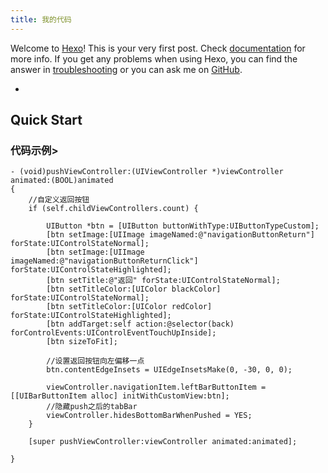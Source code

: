 ```yaml
---
title: 我的代码
---
```

Welcome to [Hexo](https://hexo.io/)! This is your very first post. Check [documentation](https://hexo.io/docs/) for more info. If you get any problems when using Hexo, you can find the answer in [troubleshooting](https://hexo.io/docs/troubleshooting.html) or you can ask me on [GitHub](https://github.com/hexojs/hexo/issues).
+ <!-- more -->
## Quick Start

### 代码示例>

``` objc
- (void)pushViewController:(UIViewController *)viewController animated:(BOOL)animated
{
    //自定义返回按钮
    if (self.childViewControllers.count) {
        
        UIButton *btn = [UIButton buttonWithType:UIButtonTypeCustom];
        [btn setImage:[UIImage imageNamed:@"navigationButtonReturn"] forState:UIControlStateNormal];
        [btn setImage:[UIImage imageNamed:@"navigationButtonReturnClick"] forState:UIControlStateHighlighted];
        [btn setTitle:@"返回" forState:UIControlStateNormal];
        [btn setTitleColor:[UIColor blackColor] forState:UIControlStateNormal];
        [btn setTitleColor:[UIColor redColor] forState:UIControlStateHighlighted];
        [btn addTarget:self action:@selector(back) forControlEvents:UIControlEventTouchUpInside];
        [btn sizeToFit];
        
        //设置返回按钮向左偏移一点
        btn.contentEdgeInsets = UIEdgeInsetsMake(0, -30, 0, 0);
        
        viewController.navigationItem.leftBarButtonItem = [[UIBarButtonItem alloc] initWithCustomView:btn];
        //隐藏push之后的tabBar
        viewController.hidesBottomBarWhenPushed = YES;
    }
    
    [super pushViewController:viewController animated:animated];
    
}

```

